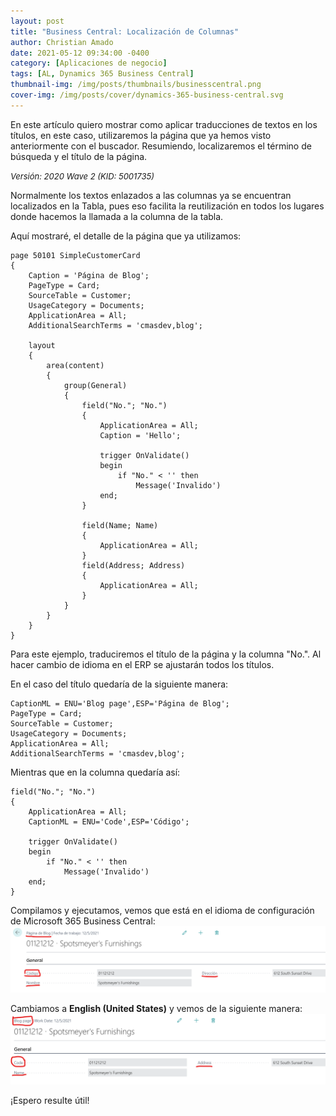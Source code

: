 ```yaml
---
layout: post
title: "Business Central: Localización de Columnas"
author: Christian Amado
date: 2021-05-12 09:34:00 -0400
category: [Aplicaciones de negocio]
tags: [AL, Dynamics 365 Business Central]
thumbnail-img: /img/posts/thumbnails/businesscentral.png
cover-img: /img/posts/cover/dynamics-365-business-central.svg
---
```


En este artículo quiero mostrar como aplicar traducciones de textos en los títulos, en este caso, utilizaremos la página que ya hemos visto anteriormente con el buscador. Resumiendo, localizaremos el término de búsqueda y el título de la página.

<!--more-->
*<font size="2">Versión: 2020 Wave 2 (KID: 5001735)</font>*

Normalmente los textos enlazados a las columnas ya se encuentran localizados en la Tabla, pues eso facilita la reutilización en todos los lugares donde hacemos la llamada a la columna de la tabla.  

Aquí mostraré, el detalle de la página que ya utilizamos:
```
page 50101 SimpleCustomerCard
{
    Caption = 'Página de Blog';
    PageType = Card;
    SourceTable = Customer;
    UsageCategory = Documents;
    ApplicationArea = All;
    AdditionalSearchTerms = 'cmasdev,blog';

    layout
    {
        area(content)
        {
            group(General)
            {
                field("No."; "No.")
                {
                    ApplicationArea = All;
                    Caption = 'Hello';

                    trigger OnValidate()
                    begin
                        if "No." < '' then
                            Message('Invalido')
                    end;
                }

                field(Name; Name)
                {
                    ApplicationArea = All;
                }
                field(Address; Address)
                {
                    ApplicationArea = All;
                }
            }
        }
    }
}
```
Para este ejemplo, traduciremos el título de la página y la columna "No.". Al hacer cambio de idioma en el ERP se ajustarán todos los títulos.

En el caso del título quedaría de la siguiente manera:
```
CaptionML = ENU='Blog page',ESP='Página de Blog';
PageType = Card;
SourceTable = Customer;
UsageCategory = Documents;
ApplicationArea = All;
AdditionalSearchTerms = 'cmasdev,blog';
```

Mientras que en la columna quedaría así:
```
field("No."; "No.")
{
    ApplicationArea = All;
    CaptionML = ENU='Code',ESP='Código';

    trigger OnValidate()
    begin
        if "No." < '' then
            Message('Invalido')
    end;
}
```
Compilamos y ejecutamos, vemos que está en el idioma de configuración de Microsoft 365 Business Central:  
![](/img/posts/2021/05/12/Translator1.png)  

Cambiamos a **English (United States)** y vemos de la siguiente manera:  
![](/img/posts/2021/05/12/Translator2.png)  

¡Espero resulte útil!